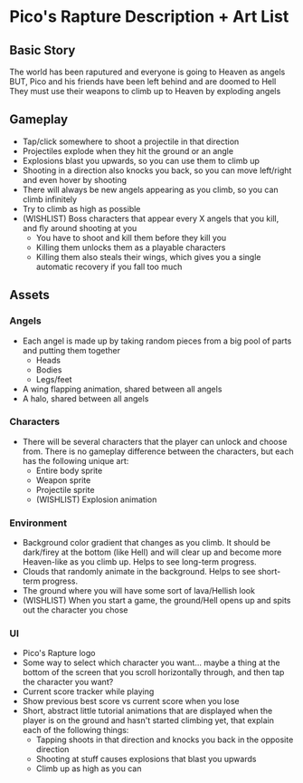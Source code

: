 # Pico's Rapture Description + Art List

## Basic Story  
The world has been raputured and everyone is going to Heaven as angels  
BUT, Pico and his friends have been left behind and are doomed to Hell  
They must use their weapons to climb up to Heaven by exploding angels

## Gameplay
- Tap/click somewhere to shoot a projectile in that direction
- Projectiles explode when they hit the ground or an angle
- Explosions blast you upwards, so you can use them to climb up
- Shooting in a direction also knocks you back, so you can move left/right and even hover by shooting
- There will always be new angels appearing as you climb, so you can climb infinitely
- Try to climb as high as possible
- (WISHLIST) Boss characters that appear every X angels that you kill, and fly around shooting at you
  - You have to shoot and kill them before they kill you
  - Killing them unlocks them as a playable characters
  - Killing them also steals their wings, which gives you a single automatic recovery if you fall too much

## Assets
### Angels
- Each angel is made up by taking random pieces from a big pool of parts and putting them together
  - Heads
  - Bodies
  - Legs/feet
- A wing flapping animation, shared between all angels
- A halo, shared between all angels

### Characters
- There will be several characters that the player can unlock and choose from. There is no gameplay difference between the characters, but each has the following unique art:
  - Entire body sprite
  - Weapon sprite
  - Projectile sprite
  - (WISHLIST) Explosion animation

### Environment
- Background color gradient that changes as you climb. It should be dark/firey at the bottom (like Hell) and will clear up and become more Heaven-like as you climb up. Helps to see long-term progress.
- Clouds that randomly animate in the background. Helps to see short-term progress.
- The ground where you will have some sort of lava/Hellish look
- (WISHLIST) When you start a game, the ground/Hell opens up and spits out the character you chose

### UI
- Pico's Rapture logo
- Some way to select which character you want... maybe a thing at the bottom of the screen that you scroll horizontally through, and then tap the character you want?
- Current score tracker while playing
- Show previous best score vs current score when you lose
- Short, abstract little tutorial animations that are displayed when the player is on the ground and hasn't started climbing yet, that explain each of the following things:
  - Tapping shoots in that direction and knocks you back in the opposite direction
  - Shooting at stuff causes explosions that blast you upwards
  - Climb up as high as you can
